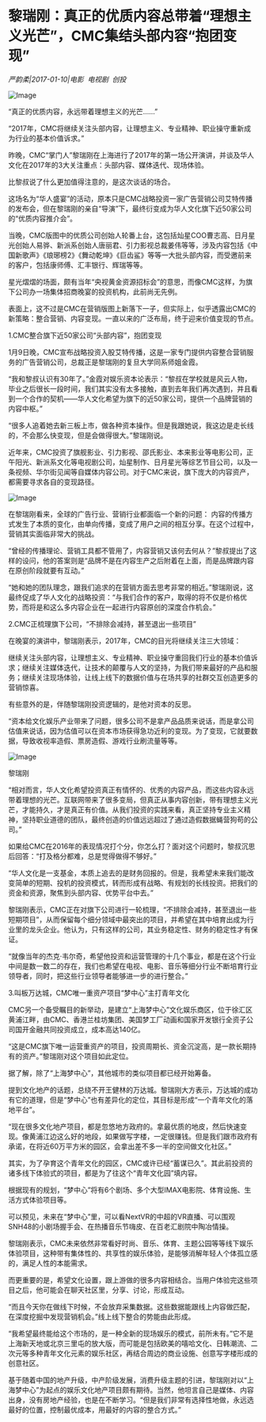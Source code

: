# 黎瑞刚：真正的优质内容总带着“理想主义光芒”，CMC集结头部内容“抱团变现”

*严韵柔|2017-01-10|电影 
                                                电视剧 
                                                创投*

![Image](http://static.ylzbl.com/201704281810205745)

“真正的优质内容，永远带着理想主义的光芒……”

“2017年，CMC将继续关注头部内容，让理想主义、专业精神、职业操守重新成为行业的基本价值诉求。”

昨晚，CMC“掌门人”黎瑞刚在上海进行了2017年的第一场公开演讲，并谈及华人文化在2017年的3大关注重点：头部内容、媒体迭代、现场体验。

比黎叔说了什么更加值得注意的，是这次谈话的场合。

这场名为“华人盛宴”的活动，原本只是CMC战略投资一家广告营销公司艾特传播的发布会，但在黎瑞刚的亲自“导演”下，最终衍变成为华人文化旗下近50家公司的“优质内容推介会”。

当晚，CMC版图中的优质公司创始人轮番上台，这包括灿星COO曹志高、日月星光创始人易骅、新派系创始人唐丽君、引力影视总裁姜伟等等，涉及内容包括《中国新歌声》《琅琊榜2》《舞动乾坤》《巨齿鲨》等等一大批头部内容，而受邀前来的客户，包括康师傅、汇丰银行、辉瑞等等。

星光熠熠的场面，颇有当年“央视黄金资源招标会”的意思，而像CMC这样，为旗下公司办一场集体招商晚宴的投资机构，此前尚无先例。

表面上，这不过是CMC在营销版图上新落下一子，但实际上，似乎透露出CMC的新策略：整合营销、内容变现。一直以来的广泛布局，终于迎来价值变现的节点。

1.CMC整合旗下近50家公司“头部内容”，抱团变现

1月9日晚，CMC宣布战略投资入股艾特传播，这是一家专门提供内容整合营销服务的广告营销公司，总裁正是黎瑞刚的复旦大学同系师姐金霞。

“我和黎叔认识有30年了。”金霞对娱乐资本论表示：“黎叔在学校就是风云人物，毕业之后很长一段时间，我们其实没有太多接触，直到去年我们再次遇到，并且看到一个合作的契机——华人文化希望为旗下的近50家公司，提供一个品牌营销的内容中枢。”

“很多人追着她去新三板上市，做各种资本操作。但是我跟她说，我这边是走长线的，不会那么快变现，但是会做得很大。”黎瑞刚说。

近年来，CMC投资了旗舰影业、引力影视、邵氏影业、本来影业等电影公司，正午阳光、新派系文化等电视剧公司，灿星制作、日月星光等综艺节目公司，以及一条视频、华尔街见闻等自媒体内容公司。对于CMC来说，旗下庞大的内容资产，都需要寻求各自的变现路径。

![Image](http://static.ylzbl.com/201704281810208538)

在黎瑞刚看来，全球的广告行业、营销行业都面临一个新的问题： 内容的传播方式发生了本质的变化，由单向传播，变成了用户之间的相互分享。在这个过程中，营销其实面临非常大的挑战。

“曾经的传播理论、营销工具都不管用了，内容营销又该何去何从？”黎叔提出了这样的设问，他的答案则是“品牌不是在内容生产之后附着在上面，而是品牌跟内容在原创阶段就要有互动。”

“她和她的团队理念，跟我们追求的在营销方面去思考非常的相近。”黎瑞刚说，这最终促成了华人文化的战略投资：“与我们合作的客户，取得的将不仅是价格优势，而将是和这么多内容企业在一起进行内容原创的深度合作机会。”

2.CMC正梳理旗下公司，“不排除会减持，甚至退出一些项目”

在晚宴的演讲中，黎瑞刚表示，2017年，CMC的目光将继续关注三大领域：

继续关注头部内容，让理想主义、专业精神、职业操守重回我们行业的基本价值诉求；继续关注媒体迭代，让技术的颠覆与人文的坚持，为我们带来最好的产品和服务；继续关注现场体验，让线上线下的数据价值与在场共享的社群交互创造更多的营销惊喜。

有些意外的是，伴随黎瑞刚投资逻辑的，是他对资本的反思。

“资本给文化娱乐产业带来了问题，很多公司不是拿产品品质来说话，而是拿公司估值来说话，因为估值可以在资本市场获得急功近利的变现。为了变现，它就要数据，导致收视率造假、票房造假、游戏行业刷流量等等。

![Image](http://static.ylzbl.com/201704281810204380)

黎瑞刚

“相对而言，华人文化希望投资真正有情怀的、优秀的内容产品，而这些内容永远带着理想的光芒。互联网带来了很多变局，但真正从事内容创新，带有理想主义光芒，才能持久，才是真正有价值。从我们投资的实践来看，真正坚持专业主义精神，坚持职业道德的团队，最终创造的价值远远超过了通过造假数据蝇营狗苟的公司。”

如果给CMC在2016年的表现情况打个分，你怎么打？面对这个问题时，黎叔沉思后回答：“打及格分都难，总是觉得做得不够好。”

“华人文化是一支基金，本质上追去的是财务回报的。但是，我希望未来我们能改变简单的短期、投机的投资模式，转而形成有战略、有规划的长线投资。把我们的资金和资源，聚焦到头部内容、优势平台中去。”

黎瑞刚表示，CMC正在对旗下公司进行一轮梳理，“不排除会减持，甚至退出一些短期项目”，从而保留每个细分领域中最突出的项目，并希望在其中培育出成为行业里的龙头企业。他认为，只有这样的公司，其业务稳定性、财务的稳定性才有保证。

“就像当年的杰克·韦尔奇，希望他投资和运营管理的十几个事业，都是在这个行业中间是数一数二的存在，我们也希望在电视、电影、音乐等细分行业不断培育行业领导者，同时，把这些行业领导者能够进一步的进行整合。”

3.叫板万达城，CMC唯一重资产项目“梦中心”主打青年文化

CMC另一个备受瞩目的新举动，是建立“上海梦中心”文化娱乐商区，位于徐汇区黄浦江畔，由CMC、香港兰桂坊集团、美国梦工厂动画和国家开发银行全资子公司国开金融共同投资成立，成本高达140亿。

“这是CMC旗下唯一运营重资产的项目，投资周期长、资金沉淀高，是一款长期持有的资产。”黎瑞刚对这个项目如此定位。

据了解，除了“上海梦中心”，其他城市的类似项目都已经开始筹备。

提到文化地产的话题，总绕不开王健林的万达城。黎瑞刚大方表示，万达城的成功有它的道理，但是“梦中心”也有差异化的定位，其目标是形成“一个青年文化的落地平台”。

“现在很多文化地产项目，都是忽悠地方政府的。拿最优质的地皮，然后快速变现。像黄浦江边这么好的地段，如果做写字楼，一定很赚钱。但是我们跟市政府有承诺，在将近60万平方米的园区，会拿出差不多一半的空间做文化社区。”

其实，为了孕育这个青年文化的园区，CMC或许已经“蓄谋已久”。其此前投资的诸多线下体验式的项目，都是为了往这个“青年文化园”填内容。

根据现有的规划，“梦中心”将有6个剧场、多个大型IMAX电影院、体育设施、生活方式体验项目等。

可以预见，未来在“梦中心”里，可以看NextVR的中超的VR直播、可以围观SNH48的小剧场握手会、在热播音乐节嗨皮、在百老汇剧院中陶冶情操。

黎瑞刚表示，CMC未来依然非常看好时尚、音乐、体育、主题公园等等线下娱乐体验项目，这种带有集体性的、共享性的娱乐体验，是能够消解年轻人个体孤立感的，满足人性的本能需求。

而更重要的是，希望文化设置，跟上游做的很多内容相结合。当用户体验完这些项目之后，他可能会在聊天社区里，分享、讨论，形成互动。

“而且今天你在做线下时候，不会放弃采集数据。这些数据能跟线上内容做匹配，在深度挖掘中发现营销机会。”线上线下整合的势能由此形成。

“我希望最终能给这个市场的，是一种全新的现场娱乐的模式，前所未有。”它不是上海新天地或北京三里屯的放大版，而可能是包括欧美的嘻哈文化、日韩潮流、二次元等多种青年文化元素的娱乐社区，再结合周边的商业设施、创意写字楼形成的创意社区。

基于随着中国的地产升级，中产阶级发展，消费升级主题的引进，黎瑞刚对以“上海梦中心”为起点的娱乐文化地产项目颇有期待。当然，他坦言自己是媒体、内容出身，没有房地产经验，也是在不断学习。“但是我们非常有选择性地做，永远选最好的位置，控制最优成本，用最好的内容的整合方式。”

